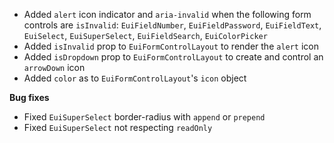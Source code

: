 - Added `alert` icon indicator and `aria-invalid` when the following form controls are `isInvalid`: `EuiFieldNumber`, `EuiFieldPassword`, `EuiFieldText`, `EuiSelect`, `EuiSuperSelect`, `EuiFieldSearch`, `EuiColorPicker`
- Added `isInvalid` prop to `EuiFormControlLayout` to render the `alert` icon
- Added `isDropdown` prop to `EuiFormControlLayout` to create and control an `arrowDown` icon
- Added `color` as to `EuiFormControlLayout`'s `icon` object

**Bug fixes**

- Fixed `EuiSuperSelect` border-radius with `append` or `prepend`
- Fixed `EuiSuperSelect` not respecting `readOnly`
